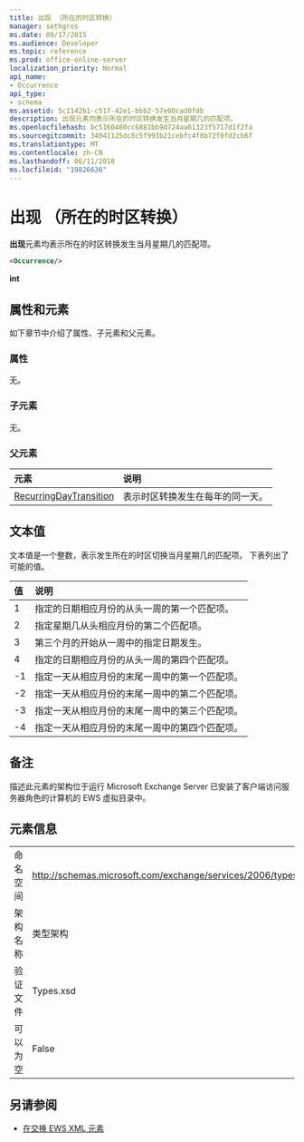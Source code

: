 ```yaml
---
title: 出现 （所在的时区转换）
manager: sethgros
ms.date: 09/17/2015
ms.audience: Developer
ms.topic: reference
ms.prod: office-online-server
localization_priority: Normal
api_name:
- Occurrence
api_type:
- schema
ms.assetid: 5c1142b1-c51f-42e1-bbb2-57e00cad0fdb
description: 出现元素均表示所在的时区转换发生当月星期几的匹配项。
ms.openlocfilehash: bc5160480cc6881bb9d724aa61323f5717d1f2fa
ms.sourcegitcommit: 34041125dc8c5f993b21cebfc4f8b72f0fd2cb6f
ms.translationtype: MT
ms.contentlocale: zh-CN
ms.lasthandoff: 06/11/2018
ms.locfileid: "19826636"
---
```

# <a name="occurrence-time-zone-transition"></a>出现 （所在的时区转换）

**出现**元素均表示所在的时区转换发生当月星期几的匹配项。 
  
```xml
<Occurrence/>
```

**int**

## <a name="attributes-and-elements"></a>属性和元素

如下章节中介绍了属性、子元素和父元素。
  
### <a name="attributes"></a>属性

无。
  
### <a name="child-elements"></a>子元素

无。
  
### <a name="parent-elements"></a>父元素

|**元素**|**说明**|
|:-----|:-----|
|[RecurringDayTransition](recurringdaytransition.md) <br/> |表示时区转换发生在每年的同一天。  <br/> |
   
## <a name="text-value"></a>文本值

文本值是一个整数，表示发生所在的时区切换当月星期几的匹配项。 下表列出了可能的值。
  
|**值**|**说明**|
|:-----|:-----|
|1  <br/> |指定的日期相应月份的从头一周的第一个匹配项。  <br/> |
|2  <br/> |指定星期几从头相应月份的第二个匹配项。  <br/> |
|3  <br/> |第三个月的开始从一周中的指定日期发生。  <br/> |
|4  <br/> |指定的日期相应月份的从头一周的第四个匹配项。  <br/> |
|-1  <br/> |指定一天从相应月份的末尾一周中的第一个匹配项。  <br/> |
|-2  <br/> |指定一天从相应月份的末尾一周中的第二个匹配项。  <br/> |
|-3  <br/> |指定一天从相应月份的末尾一周中的第三个匹配项。  <br/> |
|-4  <br/> |指定一天从相应月份的末尾一周中的第四个匹配项。  <br/> |
   
## <a name="remarks"></a>备注

描述此元素的架构位于运行 Microsoft Exchange Server 已安装了客户端访问服务器角色的计算机的 EWS 虚拟目录中。
  
## <a name="element-information"></a>元素信息

|||
|:-----|:-----|
|命名空间  <br/> |http://schemas.microsoft.com/exchange/services/2006/types  <br/> |
|架构名称  <br/> |类型架构  <br/> |
|验证文件  <br/> |Types.xsd  <br/> |
|可以为空  <br/> |False  <br/> |
   
## <a name="see-also"></a>另请参阅

- [在交换 EWS XML 元素](ews-xml-elements-in-exchange.md)

